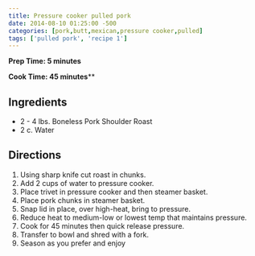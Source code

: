 ```yaml
---
title: Pressure cooker pulled pork
date: 2014-08-10 01:25:00 -500
categories: [pork,butt,mexican,pressure cooker,pulled]
tags: ['pulled pork', 'recipe 1']
---
```

**Prep Time: 5 minutes**

**Cook Time: 45 minutes****

## Ingredients

* 2 - 4 lbs. Boneless Pork Shoulder Roast
* 2 c. Water

## Directions

1. Using sharp knife cut roast in chunks.
2. Add 2 cups of water to pressure cooker.
3. Place trivet in pressure cooker and then steamer basket.
4. Place pork chunks in steamer basket.
5. Snap lid in place, over high-heat, bring to pressure.
6. Reduce heat to medium-low or lowest temp that maintains pressure.
7. Cook for 45 minutes then quick release pressure.
8. Transfer to bowl and shred with a fork.
9. Season as you prefer and enjoy
